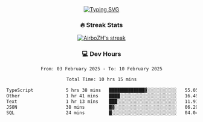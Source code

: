 
<div align="center">
  <a href="https://git.io/typing-svg"><img src="https://readme-typing-svg.demolab.com?font=Fira+Code&size=30&pause=1000&color=33F7F5&center=true&vCenter=true&width=435&lines=Hi+there+%F0%9F%91%8B+I+am+AirboZH+;Welcome+to+my+Github" alt="Typing SVG" /></a>

<h3>🔥 Streak Stats</h3>

<!-- GitHub Readme Streak Stats - https://github.com/DenverCoder1/github-readme-streak-stats -->
<p>
  <a href="https://github.com/DenverCoder1/github-readme-streak-stats">
    <img title="🔥 Get streak stats for your profile at git.io/streak-stats" alt="AirboZH's streak" src="https://streak-stats.demolab.com/?user=AirboZH&theme=monokai-metallian&hide_border=true"/>
  </a>
</p>

<h3>💻 Dev Hours</h3>
<!--START_SECTION:waka-->

```txt
From: 03 February 2025 - To: 10 February 2025

Total Time: 10 hrs 15 mins

TypeScript            5 hrs 38 mins   █████████████▓░░░░░░░░░░░   55.05 %
Other                 1 hr 41 mins    ████░░░░░░░░░░░░░░░░░░░░░   16.49 %
Text                  1 hr 13 mins    ███░░░░░░░░░░░░░░░░░░░░░░   11.91 %
JSON                  38 mins         █▓░░░░░░░░░░░░░░░░░░░░░░░   06.29 %
SQL                   24 mins         █░░░░░░░░░░░░░░░░░░░░░░░░   04.04 %
```

<!--END_SECTION:waka-->
</div>  
